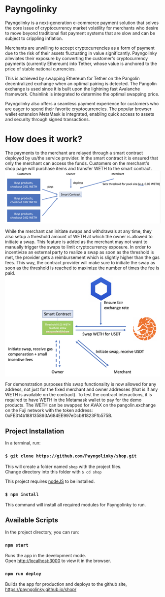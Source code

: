 # Payngolinky

Payngolinky is a next-generation e-commerce payment solution that solves the core issue of
cryptocurrency market volatility for merchants who desire to move beyond traditional fiat 
payment systems that are slow and can be subject to crippling inflation.

Merchants are unwilling to accept cryptocurrencies as a form of payment due to the risk of their 
assets fluctuating in value significantly. Payngolinky alleviates their exposure by converting 
the customer's cryptocurrency payments (currently Ethereum) into Tether, whose value is anchored 
to the price of stable national currencies.

This is achieved by swapping Ethereum for Tether on the Pangolin decentralized exchange when an 
optimal pairing is detected. The Pangolin exchange is used since it is built upon the lightning
fast Avalanche framework. Chainlink is integrated to determine the optimal swapping price.

Payngolinky also offers a seamless payment experience for customers who are eager to spend their 
favorite cryptocurrencies. The popular browser wallet extension MetaMask is integrated, enabling 
quick access to assets and security through signed transactions.

# How does it work?

The payments to the merchant are relayed through a smart contract deployed by us/the service provider. 
In the smart contract it is ensured that only the merchant can access the funds. Customers on the merchant's
shop page will purchase items and transfer WETH to the smart contract.
![Contract deployment and payments](./public/diagramstep1.png)

While the merchant can initiate swaps and withdrawals at any time, they also setup a threshold
amount of WETH at which the owner is allowed to initiate a swap. This feature is added as the merchant
may not want to manually trigger the swaps to limit cryptocurrency exposure. In order to incentivize
an external party to realize a swap as soon as the threshold is met, the provider gets a reimbursement
which is slightly higher than the gas fees. This way, the contract provider will make sure to initiate
the swap as soon as the threshold is reached to maximize the number of times the fee is paid.
![Managing risk by swapping the WETH balance into USDT](./public/diagramstep2.png)

For demonstration purposes this swap functionality is now allowed for any address, not just for the
fixed merchant and owner addresses (that is if any WETH is available on the contract). To test the
contract interactions, it is required to have WETH in the Metamask wallet to pay for the demo products.
The WETH can be swapped for AVAX on the pangolin.exchange on the Fuji network with the token address: 0xFE314b188135893A684EE997eDcb81823Ffb575B.

## Project Installation

In a terminal, run:

### `$ git clone https://github.com/Payngolinky/shop.git`

This will create a folder named `shop` with the project files.\
Change directory into this folder with `$ cd shop`

This project requires [nodeJS](https://nodejs.org/en/) to be installed.

### `$ npm install`

This command will install all required modules for Payngolinky to run.

## Available Scripts

In the project directory, you can run:

### `npm start`

Runs the app in the development mode.\
Open [http://localhost:3000](http://localhost:3000) to view it in the browser.

### `npm run deploy`

Builds the app for production and deploys to the github site, https://payngolinky.github.io/shop/
